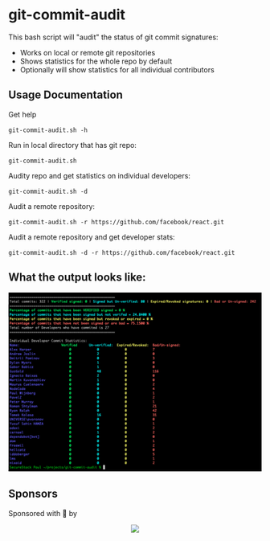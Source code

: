 # git-commit-audit
This bash script will "audit" the status of git commit signatures:

* Works on local or remote git repositories
* Shows statistics for the whole repo by default
* Optionally will show statistics for all individual contributors

## Usage Documentation

Get help

```
git-commit-audit.sh -h
```

Run in local directory that has git repo:

```
git-commit-audit.sh
```

Audity repo and get statistics on individual developers:

```
git-commit-audit.sh -d
```

Audit a remote repository:

```
git-commit-audit.sh -r https://github.com/facebook/react.git
```

Audit a remote repository and get developer stats:

```
git-commit-audit.sh -d -r https://github.com/facebook/react.git
```

## What the output looks like:
![Not particularily encouraging](git-commit-audit-termgrab.png)

## Sponsors 
Sponsored with 💜  by

<a href="https://securestack.com" target=”_blank” rel="noopener noreferrer"><center><img src="https://securestack.com/wp-content/uploads/2021/09/securestack-horizontal.png" width="500"/></center></a>


